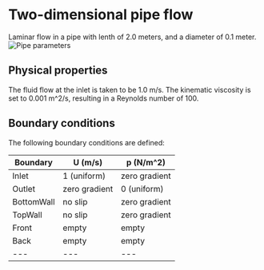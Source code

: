 # Two-dimensional pipe flow

Laminar flow in a pipe with lenth of 2.0 meters, and a diameter of 0.1 meter.
![Pipe parameters](/assets/pipe2d.jpg)

## Physical properties
The fluid flow at the inlet is taken to be 1.0 m/s. The kinematic viscosity is set to 0.001 m^2/s, resulting in a Reynolds number of 100.

## Boundary conditions
The following boundary conditions are defined:

|Boundary | U (m/s) | p (N/m^2)|
|---|---|---|
|Inlet| 1 (uniform) | zero gradient|
|Outlet|zero gradient| 0 (uniform) |
|BottomWall|no slip|zero gradient|
|TopWall|no slip|zero gradient|
|Front|empty|empty|
|Back|empty|empty|
|---|---|---|